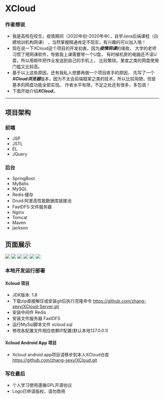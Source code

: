 # XCloud

### 作者想说

* 我是高校在校生，疫情期间（2020年初-2020年中），自学Java后端课程（白嫖培训机构网课） ，当然掌握精通肯定不现实，有兴趣的可以加入哦！
* 现在说一下XCloud这个项目的开发初衷，因为***疫情网课***的缘故， 大学的老师习惯了用网课软件，导致我上课需要带一个U盘， 有时候机房的电脑还不读U盘，所以用邮件把作业发送到自己的手机上，
  比较繁琐。某度之类的网盘使用门槛又比较高。
* 基于以上这些原因，还有我私人想要再做一个项目练手的原因， 先写了一个***XCloud浏览器***版本，因为不太会前端框架之类的技术，所以比较简陋，但是基本的网盘功能全部实现。 作者水平有限，不足之处还有很多，多包涵！
* 下面开始介绍***XCloud***。

***

## 项目架构

### 前端

* JSP
* JSTL
* EL
* JQuery

### 后台

* SpringBoot
* MyBatis
* MySQL
* Redis:缓存
* Druid:阿里高性能数据库链接池
* FastDFS:文件服务器
* Nginx
* Tomcat
* Maven
* jackson

## 页面展示

<img src="https://www.zf233.cn/static/img/git/xcloud/browse/xcloud_index.png">
<img src="https://www.zf233.cn/static/img/git/xcloud/browse/xcloud_home.png">
<img src="https://www.zf233.cn/static/img/git/xcloud/browse/xcloud_folder.png">
<img src="https://www.zf233.cn/static/img/git/xcloud/browse/xcloud_login.png">
<img src="https://www.zf233.cn/static/img/git/xcloud/browse/xcloud_regist.png">
<img src="https://www.zf233.cn/static/img/git/xcloud/browse/xcloud_error.png">

### 本地开发运行部署

#### Xcloud 项目

* JDK版本: 1.8
* 下载zip直接解压或安装git后执行克隆命令 https://github.com/zhang-sexy/XCloud-Server.git
* 安装中间件 Redis
* 安装文件服务器 FastDFS
* 运行MySql脚本文件 xcloud.sql
* 修改各配置文件相应依赖IP配置(默认本地127.0.0.1)

#### Xcloud Android App 项目

* Xcloud android app项目请移步到本人XCloud仓库 </br>https://github.com/zhang-sexy/XCloud.git

### 写在最后

* 个人学习使用遵循GPL开源协议
* Logo已申请版权，请勿商用
